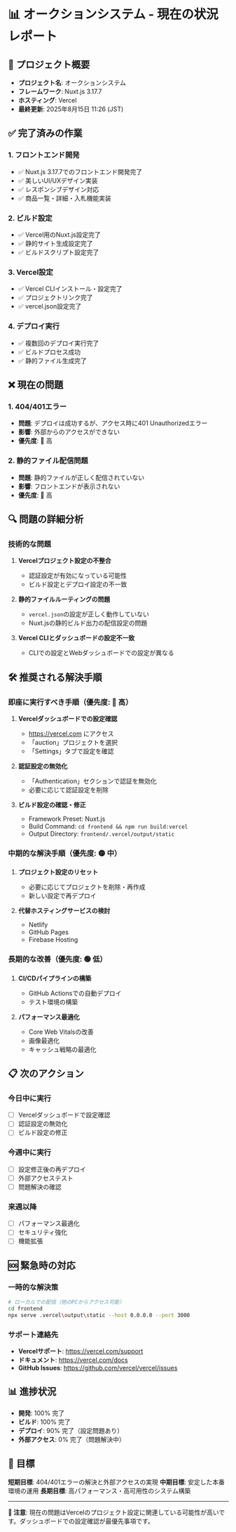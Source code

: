 # 📊 オークションシステム - 現在の状況レポート

## 🎯 プロジェクト概要
- **プロジェクト名**: オークションシステム
- **フレームワーク**: Nuxt.js 3.17.7
- **ホスティング**: Vercel
- **最終更新**: 2025年8月15日 11:26 (JST)

## ✅ 完了済みの作業

### 1. フロントエンド開発
- ✅ Nuxt.js 3.17.7でのフロントエンド開発完了
- ✅ 美しいUI/UXデザイン実装
- ✅ レスポンシブデザイン対応
- ✅ 商品一覧・詳細・入札機能実装

### 2. ビルド設定
- ✅ Vercel用のNuxt.js設定完了
- ✅ 静的サイト生成設定完了
- ✅ ビルドスクリプト設定完了

### 3. Vercel設定
- ✅ Vercel CLIインストール・設定完了
- ✅ プロジェクトリンク完了
- ✅ vercel.json設定完了

### 4. デプロイ実行
- ✅ 複数回のデプロイ実行完了
- ✅ ビルドプロセス成功
- ✅ 静的ファイル生成完了

## ❌ 現在の問題

### 1. 404/401エラー
- **問題**: デプロイは成功するが、アクセス時に401 Unauthorizedエラー
- **影響**: 外部からのアクセスができない
- **優先度**: 🔴 高

### 2. 静的ファイル配信問題
- **問題**: 静的ファイルが正しく配信されていない
- **影響**: フロントエンドが表示されない
- **優先度**: 🔴 高

## 🔍 問題の詳細分析

### 技術的な問題
1. **Vercelプロジェクト設定の不整合**
   - 認証設定が有効になっている可能性
   - ビルド設定とデプロイ設定の不一致

2. **静的ファイルルーティングの問題**
   - `vercel.json`の設定が正しく動作していない
   - Nuxt.jsの静的ビルド出力の配信設定の問題

3. **Vercel CLIとダッシュボードの設定不一致**
   - CLIでの設定とWebダッシュボードでの設定が異なる

## 🛠️ 推奨される解決手順

### 即座に実行すべき手順（優先度: 🔴 高）

1. **Vercelダッシュボードでの設定確認**
   - https://vercel.com にアクセス
   - 「auction」プロジェクトを選択
   - 「Settings」タブで設定を確認

2. **認証設定の無効化**
   - 「Authentication」セクションで認証を無効化
   - 必要に応じて認証設定を削除

3. **ビルド設定の確認・修正**
   - Framework Preset: Nuxt.js
   - Build Command: `cd frontend && npm run build:vercel`
   - Output Directory: `frontend/.vercel/output/static`

### 中期的な解決手順（優先度: 🟡 中）

1. **プロジェクト設定のリセット**
   - 必要に応じてプロジェクトを削除・再作成
   - 新しい設定で再デプロイ

2. **代替ホスティングサービスの検討**
   - Netlify
   - GitHub Pages
   - Firebase Hosting

### 長期的な改善（優先度: 🟢 低）

1. **CI/CDパイプラインの構築**
   - GitHub Actionsでの自動デプロイ
   - テスト環境の構築

2. **パフォーマンス最適化**
   - Core Web Vitalsの改善
   - 画像最適化
   - キャッシュ戦略の最適化

## 📋 次のアクション

### 今日中に実行
- [ ] Vercelダッシュボードで設定確認
- [ ] 認証設定の無効化
- [ ] ビルド設定の修正

### 今週中に実行
- [ ] 設定修正後の再デプロイ
- [ ] 外部アクセステスト
- [ ] 問題解決の確認

### 来週以降
- [ ] パフォーマンス最適化
- [ ] セキュリティ強化
- [ ] 機能拡張

## 🆘 緊急時の対応

### 一時的な解決策
```bash
# ローカルでの配信（他のPCからアクセス可能）
cd frontend
npx serve .vercel\output\static --host 0.0.0.0 --port 3000
```

### サポート連絡先
- **Vercelサポート**: https://vercel.com/support
- **ドキュメント**: https://vercel.com/docs
- **GitHub Issues**: https://github.com/vercel/vercel/issues

## 📊 進捗状況

- **開発**: 100% 完了
- **ビルド**: 100% 完了
- **デプロイ**: 90% 完了（設定問題あり）
- **外部アクセス**: 0% 完了（問題解決中）

## 🎯 目標

**短期目標**: 404/401エラーの解決と外部アクセスの実現
**中期目標**: 安定した本番環境の運用
**長期目標**: 高パフォーマンス・高可用性のシステム構築

---

**📝 注意**: 現在の問題はVercelのプロジェクト設定に関連している可能性が高いです。ダッシュボードでの設定確認が最優先事項です。

